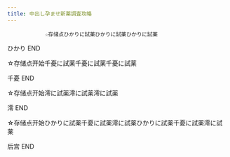 ```yaml
---
title: 中出し孕ませ新薬調査攻略
---
```


                ☆存储点ひかりに試薬ひかりに試薬ひかりに試薬

ひかり END

☆存储点开始千憂に試薬千憂に試薬千憂に試薬

千憂 END

☆存储点开始澪に試薬澪に試薬澪に試薬

澪 END

☆存储点开始ひかりに試薬千憂に試薬澪に試薬ひかりに試薬千憂に試薬澪に試薬

后宫 END
              

